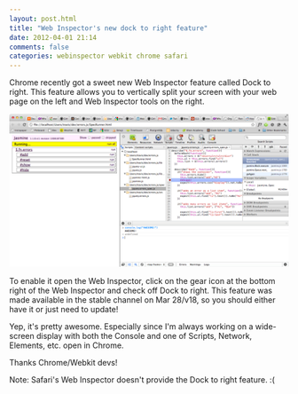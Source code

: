 ```yaml
---
layout: post.html
title: "Web Inspector's new dock to right feature"
date: 2012-04-01 21:14
comments: false
categories: webinspector webkit chrome safari
---
```


Chrome recently got a sweet new Web Inspector feature called Dock to right.
This feature allows you to vertically split your screen with your web page on
the left and Web Inspector tools on the right.

<img src="images/web-inspector-dock-to-right.png">

To enable it open the Web Inspector, click on the gear icon at the bottom right
of the Web Inspector and check off Dock to right. This feature was made
available in the stable channel on Mar 28/v18, so you should either have it or
just need to update!

Yep, it's pretty awesome. Especially since I'm always working on a wide-screen
display with both the Console and one of Scripts, Network, Elements, etc. open
in Chrome.

Thanks Chrome/Webkit devs!

Note: Safari's Web Inspector doesn't provide the Dock to right feature. :(
